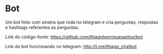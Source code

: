 # Bot

Um bot feito com sinatra que roda no telegram e cria perguntas, respostas e hashtags referentes as perguntas.

Link do código-fonte: https://github.com/thiagohenriquesantos/bot

Link do bot funcionando no telegram: http://t.me/thiago_chatbot
